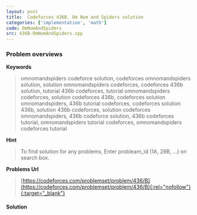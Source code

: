 ```yaml
---
layout: post
title:  Codeforces 436B. Om Nom and Spiders solution
categories: ['implementation', 'math']
code: OmNomAndSpiders
src: 436B-OmNomAndSpiders.cpp
---
```

### **Problem overviews**

**Keywords**
> omnomandspiders codeforce solution, codeforces omnomandspiders solution, solution omnomandspiders codeforces, codeforces 436b solution, tutorial 436b codeforces, tutorial omnomandspiders codeforces, solution codeforces 436b, codeforces solution omnomandspiders, 436b tutorial codeforces, codeforces solution 436b, solution 436b codeforces, solution codeforces omnomandspiders, 436b codeforce solution, 436b codeforces tutorial, omnomandspiders tutorial codeforces, omnomandspiders codeforces tutorial

**Hint**
> To find solution for any problems, Enter probleam_id (1A, 28B, ...) on search box. 

**Problems Url**
> [https://codeforces.com/problemset/problem/436/B](https://codeforces.com/problemset/problem/436/B){:rel="nofollow"}{:target="_blank"}

#### **Solution**



